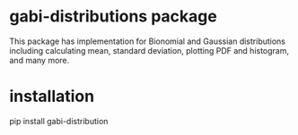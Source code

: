 # gabi-distributions package

This package has implementation for Bionomial and Gaussian distributions including calculating mean, standard deviation,
plotting PDF and histogram, and many more.

# installation

pip install gabi-distribution